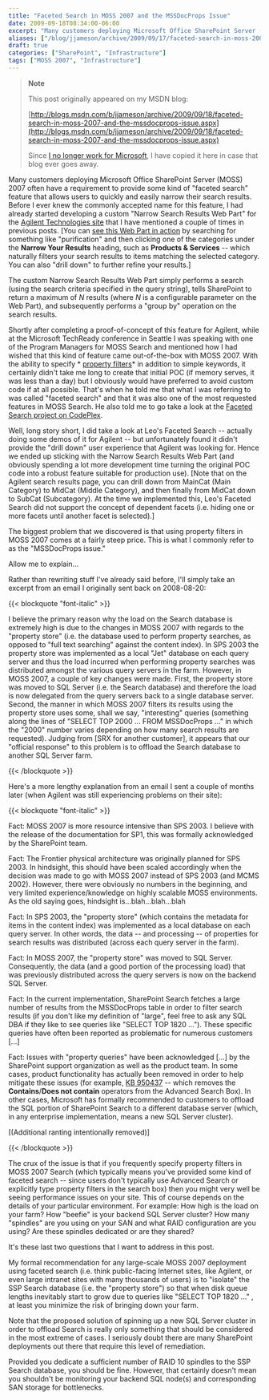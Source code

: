 ```yaml
---
title: "Faceted Search in MOSS 2007 and the MSSDocProps Issue"
date: 2009-09-18T08:34:00-06:00
excerpt: "Many customers deploying Microsoft Office SharePoint Server (MOSS) 2007 often have a requirement to provide some kind of \"faceted search\" feature that allows users to quickly and easily narrow their search results. Before I ever knew the commonly accepted..."
aliases: ["/blog/jjameson/archive/2009/09/17/faceted-search-in-moss-2007-and-the-mssdocprops-issue.aspx", "/blog/jjameson/archive/2009/09/18/faceted-search-in-moss-2007-and-the-mssdocprops-issue.aspx"]
draft: true
categories: ["SharePoint", "Infrastructure"]
tags: ["MOSS 2007", "Infrastructure"]
---
```


> **Note**
>
> This post originally appeared on my MSDN blog:
>
> [http://blogs.msdn.com/b/jjameson/archive/2009/09/18/faceted-search-in-moss-2007-and-the-mssdocprops-issue.aspx](http://blogs.msdn.com/b/jjameson/archive/2009/09/18/faceted-search-in-moss-2007-and-the-mssdocprops-issue.aspx)
>
> Since
> [I no longer work for Microsoft](/blog/jjameson/2011/09/02/last-day-with-microsoft),
> I have copied it here in case that blog ever goes away.

Many customers deploying Microsoft Office SharePoint Server (MOSS) 2007 often
have a requirement to provide some kind of "faceted search" feature that allows
users to quickly and easily narrow their search results. Before I ever knew the
commonly accepted name for this feature, I had already started developing a
custom "Narrow Search Results Web Part" for the
[Agilent Technologies site](http://www.chem.agilent.com/) that I have mentioned
a couple of times in previous posts.
[You can [see this Web Part in action](http://www.chem.agilent.com/en-US/Search/Pages/default.aspx?k=purification&a=%20scope:%22English%20%28U.S.%29%20Content%22+MainCat:%22Products+%26+Services%22)
by searching for something like "purification" and then clicking one of the
categories under the **Narrow Your Results** heading, such as **Products &
Services** -- which naturally filters your search results to items matching the
selected category. You can also "drill down" to further refine your results.]

The custom Narrow Search Results Web Part simply performs a search (using the
search criteria specified in the query string), tells SharePoint to return a
maximum of <var>N</var> results (where <var>N</var> is a configurable parameter
on the Web Part), and subsequently performs a "group by" operation on the search
results.

Shortly after completing a proof-of-concept of this feature for Agilent, while
at the Microsoft TechReady conference in Seattle I was speaking with one of the
Program Managers for MOSS Search and mentioned how I had wished that this kind
of feature came out-of-the-box with MOSS 2007. With the ability to specify *
[property filters](http://msdn.microsoft.com/en-us/library/ms582745.aspx)* in
addition to simple keywords, it certainly didn't take me long to create that
initial POC (if memory serves, it was less than a day) but I obviously would
have preferred to avoid custom code if at all possible. That's when he told me
that what I was referring to was called "faceted search" and that it was also
one of the most requested features in MOSS Search. He also told me to go take a
look at the
[Faceted Search project on CodePlex](http://facetedsearch.codeplex.com/).

Well, long story short, I did take a look at Leo's Faceted Search -- actually
doing some demos of it for Agilent -- but unfortunately found it didn't provide
the "drill down" user experience that Agilent was looking for. Hence we ended up
sticking with the Narrow Search Results Web Part (and obviously spending a lot
more development time turning the original POC code into a robust feature
suitable for production use). [Note that on the Agilent search results page, you
can drill down from MainCat (Main Category) to MidCat (Middle Category), and
then finally from MidCat down to SubCat (Subcategory). At the time we
implemented this, Leo's Faceted Search did not support the concept of dependent
facets (i.e. hiding one or more facets until another facet is selected).]

The biggest problem that we discovered is that using property filters in MOSS
2007 comes at a fairly steep price. This is what I commonly refer to as the
"MSSDocProps issue."

Allow me to explain...

Rather than rewriting stuff I've already said before, I'll simply take an
excerpt from an email I originally sent back on 2008-08-20:

{{< blockquote "font-italic" >}}

I believe the primary reason why the load on the Search database is extremely
high is due to the changes in MOSS 2007 with regards to the "property store"
(i.e. the database used to perform property searches, as opposed to "full text
searching" against the content index). In SPS 2003 the property store was
implemented as a local "Jet" database on each query server and thus the load
incurred when performing property searches was distributed amongst the various
query servers in the farm. However, in MOSS 2007, a couple of key changes were
made. First, the property store was moved to SQL Server (i.e. the Search
database) and therefore the load is now delegated from the query servers back to
a single database server. Second, the manner in which MOSS 2007 filters its
results using the property store uses some, shall we say, "interesting" queries
(something along the lines of "SELECT TOP 2000 ... FROM MSSDocProps ..." in
which the "2000" number varies depending on how many search results are
requested). Judging from [SRX for another customer], it appears that our
"official response" to this problem is to offload the Search database to another
SQL Server farm.

{{< /blockquote >}}

Here's a more lengthy explanation from an email I sent a couple of months later
(when Agilent was still experiencing problems on their site):

{{< blockquote "font-italic" >}}

Fact: MOSS 2007 is more resource intensive than SPS 2003. I believe with the
release of the documentation for SP1, this was formally acknowledged by the
SharePoint team.

Fact: The Frontier physical architecture was originally planned for SPS 2003. In
hindsight, this should have been scaled accordingly when the decision was made
to go with MOSS 2007 instead of SPS 2003 (and MCMS 2002). However, there were
obviously no numbers in the beginning, and very limited experience/knowledge on
highly scalable MOSS environments. As the old saying goes, hindsight
is...blah...blah...blah

Fact: In SPS 2003, the "property store" (which contains the metadata for items
in the content index) was implemented as a local database on each query server.
In other words, the data -- and processing -- of properties for search results
was distributed (across each query server in the farm).

Fact: In MOSS 2007, the "property store" was moved to SQL Server. Consequently,
the data (and a good portion of the processing load) that was previously
distributed across the query servers is now on the backend SQL Server.

Fact: In the current implementation, SharePoint Search fetches a large number of
results from the MSSDocProps table in order to filter search results (if you
don't like my definition of "large", feel free to ask any SQL DBA if they like
to see queries like "SELECT TOP 1820 ..."). These specific queries have often
been reported as problematic for numerous customers [...]

Fact: Issues with "property queries" have been acknowledged
[...] by the SharePoint support organization as well as the product team. In some cases, product functionality has actually been removed in order to help mitigate these issues (for example, [KB 950437](http://support.microsoft.com/kb/950437/)
-- which removes the **Contains**/**Does not contain** operators from the
Advanced Search Box). In other cases, Microsoft has formally recommended to
customers to offload the SQL portion of SharePoint Search to a different
database server (which, in any enterprise implementation, means a new SQL Server
cluster).

[(Additional ranting intentionally removed)]

{{< /blockquote >}}

The crux of the issue is that if you frequently specify property filters in MOSS
2007 Search (which typically means you've provided some kind of faceted search
-- since users don't typically use Advanced Search or explicitly type property
filters in the search box) then you might very well be seeing performance issues
on your site. This of course depends on the details of your particular
environment. For example: How high is the load on your farm? How "beefie" is
your backend SQL Server cluster? How many "spindles" are you using on your SAN
and what RAID configuration are you using? Are these spindles dedicated or are
they shared?

It's these last two questions that I want to address in this post.

My formal recommendation for any large-scale MOSS 2007 deployment using faceted
search (i.e. think public-facing Internet sites, like Agilent, or even large
intranet sites with many thousands of users) is to "isolate" the SSP Search
database (i.e. the "property store") so that when disk queue lengths inevitably
start to grow due to queries like "SELECT TOP 1820 ..." , at least you minimize
the risk of bringing down your farm.

Note that the proposed solution of spinning up a new SQL Server cluster in order
to offload Search is really only something that should be considered in the most
extreme of cases. I seriously doubt there are many SharePoint deployments out
there that require this level of remediation.

Provided you dedicate a sufficient number of RAID 10 spindles to the SSP Search
database, you should be fine. However, that certainly doesn't mean you shouldn't
be monitoring your backend SQL node(s) and corresponding SAN storage for
bottlenecks.

